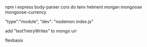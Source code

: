npm i express body-parser cors do
tenv helment morgan mongoose mongoose-currency


  "type":"module",
    "dev": "nodemon index.js"

add "test?retryWrites" to mongo uri


flexbasis